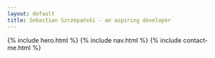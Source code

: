 ```yaml
---
layout: default
title: Sebastian Szczepański - an aspiring developer
---
```


{% include hero.html %}
{% include nav.html %}
{% include contact-me.html %}